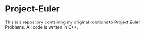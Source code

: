 Project-Euler
=============

This is a repository containing my original solutions to Project Euler Problems. All code is written in C++.
